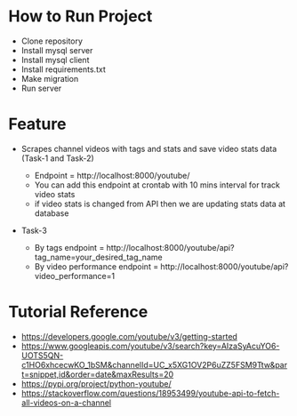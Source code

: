 # How to Run Project
* Clone repository
* Install mysql server
* Install mysql client
* Install requirements.txt
* Make migration
* Run server

# Feature
* Scrapes channel videos with tags and stats and save video stats data (Task-1 and Task-2)
    * Endpoint = http://localhost:8000/youtube/
    * You can add this endpoint at crontab with 10 mins interval for track video stats
    * if video stats is changed from API then we are updating stats data at database
    
* Task-3
    * By tags endpoint = http://localhost:8000/youtube/api?tag_name=your_desired_tag_name
    * By video performance endpoint = http://localhost:8000/youtube/api?video_performance=1

# Tutorial Reference
* https://developers.google.com/youtube/v3/getting-started
* https://www.googleapis.com/youtube/v3/search?key=AIzaSyAcuYO6-UOTS5QN-c1HO6xhcecwKO_1bSM&channelId=UC_x5XG1OV2P6uZZ5FSM9Ttw&part=snippet,id&order=date&maxResults=20
* https://pypi.org/project/python-youtube/
* https://stackoverflow.com/questions/18953499/youtube-api-to-fetch-all-videos-on-a-channel
